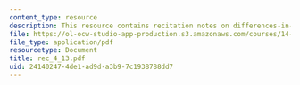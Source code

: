 ```yaml
---
content_type: resource
description: This resource contains recitation notes on differences-in-differences.
file: https://ol-ocw-studio-app-production.s3.amazonaws.com/courses/14-32-econometrics-spring-2007/241402474de1ad9da3b97c1938788dd7_rec_4_13.pdf
file_type: application/pdf
resourcetype: Document
title: rec_4_13.pdf
uid: 24140247-4de1-ad9d-a3b9-7c1938788dd7
---
```

